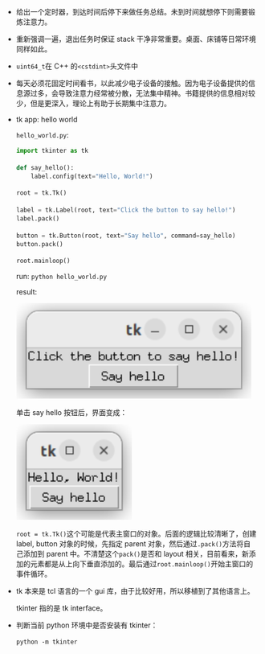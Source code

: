* 给出一个定时器，到达时间后停下来做任务总结。未到时间就想停下则需要锻炼注意力。

* 重新强调一遍，退出任务时保证 stack 干净非常重要。桌面、床铺等日常环境同样如此。

* `uint64_t`在 C++ 的`<cstdint>`头文件中

* 每天必须花固定时间看书，以此减少电子设备的接触。因为电子设备提供的信息源过多，会导致注意力经常被分散，无法集中精神。书籍提供的信息相对较少，但是更深入，理论上有助于长期集中注意力。

* tk app: hello world

    `hello_world.py`:

    ```python
    import tkinter as tk

    def say_hello():
        label.config(text="Hello, World!")

    root = tk.Tk()

    label = tk.Label(root, text="Click the button to say hello!")
    label.pack()

    button = tk.Button(root, text="Say hello", command=say_hello)
    button.pack()

    root.mainloop()
    ```

    run: `python hello_world.py`

    result:

    ![](../../Reference_resources/ref_38/pic_1.png)

    单击 say hello 按钮后，界面变成：

    ![](../../Reference_resources/ref_38/pic_2.png)

    `root = tk.Tk()`这个可能是代表主窗口的对象。后面的逻辑比较清晰了，创建 label, button 对象的时候，先指定 parent 对象，然后通过`.pack()`方法将自己添加到 parent 中。不清楚这个`pack()`是否和 layout 相关，目前看来，新添加的元素都是从上向下垂直添加的。最后通过`root.mainloop()`开始主窗口的事件循环。

* tk 本来是 tcl 语言的一个 gui 库，由于比较好用，所以移植到了其他语言上。

    tkinter 指的是 tk interface。

* 判断当前 python 环境中是否安装有 tkinter：
    
    `python -m tkinter`